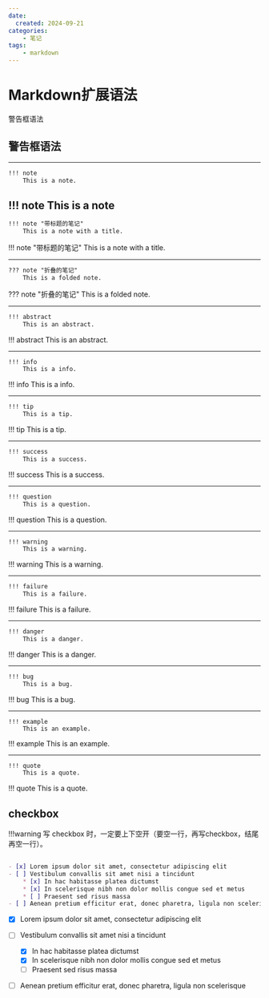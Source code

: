 ```yaml
---
date:
  created: 2024-09-21
categories: 
    - 笔记
tags:
    - markdown
---
```


# Markdown扩展语法

警告框语法
<!-- more -->

## 警告框语法

------



```markdown
!!! note
	This is a note.  
```
!!! note
    This is a note
------




```markdown
!!! note "带标题的笔记"
    This is a note with a title.
```
!!! note "带标题的笔记"
    This is a note with a title.

------



```markdown
??? note "折叠的笔记"
    This is a folded note.
```
??? note "折叠的笔记"
    This is a folded note.

------



```markdown
!!! abstract
    This is an abstract.
```
!!! abstract
    This is an abstract.

------



```markdown
!!! info
    This is a info.
```
!!! info
    This is a info.

------



```markdown
!!! tip
    This is a tip.
```
!!! tip
    This is a tip.

------



```markdown
!!! success
    This is a success.
```
!!! success
    This is a success.

------



```markdown
!!! question
    This is a question.
```
!!! question
    This is a question.

------



```markdown
!!! warning
    This is a warning.
```
!!! warning
    This is a warning.

------



```markdown
!!! failure
    This is a failure.
```
!!! failure
    This is a failure.

------



```markdown
!!! danger
    This is a danger.
```
!!! danger
    This is a danger.

------



```markdown
!!! bug
    This is a bug.
```
!!! bug
    This is a bug.

------



```markdwon
!!! example
    This is an example.
```
!!! example
    This is an example.

------



```markdown
!!! quote
    This is a quote.
```
!!! quote
    This is a quote.

## checkbox
!!!warning
    写 checkbox 时，一定要上下空开（要空一行，再写checkbox，结尾再空一行）。

```markdown
  
- [x] Lorem ipsum dolor sit amet, consectetur adipiscing elit
- [ ] Vestibulum convallis sit amet nisi a tincidunt
    * [x] In hac habitasse platea dictumst
    * [x] In scelerisque nibh non dolor mollis congue sed et metus
    * [ ] Praesent sed risus massa
- [ ] Aenean pretium efficitur erat, donec pharetra, ligula non scelerisque

```
  
- [x] Lorem ipsum dolor sit amet, consectetur adipiscing elit
- [ ] Vestibulum convallis sit amet nisi a tincidunt
    * [x] In hac habitasse platea dictumst
    * [x] In scelerisque nibh non dolor mollis congue sed et metus
    * [ ] Praesent sed risus massa
- [ ] Aenean pretium efficitur erat, donec pharetra, ligula non scelerisque
  